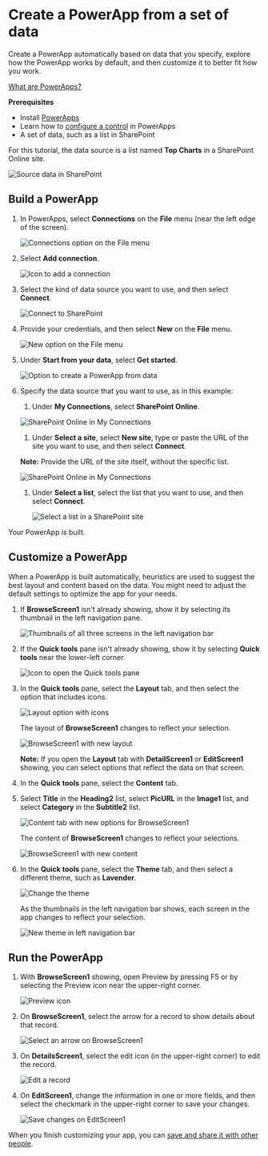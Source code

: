 <properties
	pageTitle="Create a PowerApp from a set of data | Microsoft PowerApps"
	description="Create a PowerApp automatically based on an existing set of data that you specify and then customize the UI to better suit your needs."
	services=""
	suite="powerapps"
	documentationCenter="na"
	authors="AFTOwen"
	manager="dwrede"
	editor=""
	tags=""/>

<tags
   ms.service="powerapps"
   ms.devlang="na"
   ms.topic="get-started-article"
   ms.tgt_pltfrm="na"
   ms.workload="na"
   ms.date="11/21/2015"
   ms.author="anneta"/>

# Create a PowerApp from a set of data
Create a PowerApp automatically based on data that you specify, explore how the PowerApp works by default, and then customize it to better fit how you work.

[What are PowerApps?](http://aka.ms/pamktg)

**Prerequisites**

- Install [PowerApps](http://aka.ms/powerappsinstall)
- Learn how to [configure a control](get-started-test-drive.md#configure-a-control) in PowerApps
- A set of data, such as a list in SharePoint

For this tutorial, the data source is a list named **Top Charts** in a SharePoint Online site.

![Source data in SharePoint](./media/get-started-create-from-data/sharepoint-source.png)

## Build a PowerApp ##

1. In PowerApps, select **Connections** on the **File** menu (near the left edge of the screen).

	![Connections option on the File menu](./media/get-started-create-from-data/file-connections.jpg)

1. Select **Add connection**.

	![Icon to add a connection](./media/get-started-create-from-data/add-connection.png)

1. Select the kind of data source you want to use, and then select **Connect**.

	![Connect to SharePoint](./media/get-started-create-from-data/add-sharepoint.png)

1. Provide your credentials, and then select **New** on the **File** menu.

	![New option on the File menu](./media/get-started-create-from-data/file-new.jpg)

1. Under **Start from your data**, select **Get started**.

	![Option to create a PowerApp from data](./media/get-started-create-from-data/create-from-data.jpg)

1. Specify the data source that you want to use, as in this example:

	1. Under **My Connections**, select **SharePoint Online**.

	![SharePoint Online in My Connections](./media/get-started-create-from-data/my-connections.png)

	1. Under **Select a site**, select **New site**, type or paste the URL of the site you want to use, and then select **Connect**.

	**Note:** Provide the URL of the site itself, without the specific list.

	![SharePoint Online in My Connections](./media/get-started-create-from-data/new-site.png)

	1. Under **Select a list**, select the list that you want to use, and then select **Connect**.

		![Select a list in a SharePoint site](./media/get-started-create-from-data/choose-list.png)

Your PowerApp is built.

## Customize a PowerApp ##
When a PowerApp is built automatically, heuristics are used to suggest the best layout and content based on the data. You might need to adjust the default settings to optimize the app for your needs.

1. If **BrowseScreen1** isn't already showing, show it by selecting its thumbnail in the left navigation pane.

	![Thumbnails of all three screens in the left navigation bar](./media/get-started-create-from-data/browse-thumbnail.png)

1. If the **Quick tools** pane isn't already showing, show it by selecting **Quick tools** near the lower-left corner.

	![Icon to open the Quick tools pane](./media/get-started-create-from-data/open-quick-tools.jpg)

1. In the **Quick tools** pane, select the **Layout** tab, and then select the option that includes icons.

	![Layout option with icons](./media/get-started-create-from-data/choose-layout.png)

	The layout of **BrowseScreen1** changes to reflect your selection.

	![BrowseScreen1 with new layout](./media/get-started-create-from-data/browse-layout.png)

	**Note:** If you open the **Layout** tab with **DetailScreen1** or **EditScreen1** showing, you can select options that reflect the data on that screen.

1. In the **Quick tools** pane, select the **Content** tab.

1. Select **Title** in the **Heading2** list, select **PicURL** in the **Image1** list, and select **Category** in the **Subtitle2** list.

	![Content tab with new options for BrowseScreen1](./media/get-started-create-from-data/choose-content.png)

	The content of **BrowseScreen1** changes to reflect your selections.

	![BrowseScreen1 with new content](./media/get-started-create-from-data/browse-content.png)

1. In the **Quick tools** pane, select the **Theme** tab, and then select a different theme, such as **Lavender**.

	![Change the theme](./media/get-started-create-from-data/choose-theme.png)

	As the thumbnails in the left navigation bar shows, each screen in the app changes to reflect your selection.

	![New theme in left navigation bar](./media/get-started-create-from-data/left-nav-final.png)

## Run the PowerApp ##
1. With **BrowseScreen1** showing, open Preview by pressing F5 or by selecting the Preview icon near the upper-right corner.

	![Preview icon](./media/get-started-create-from-data/open-preview.png)

1. On **BrowseScreen1**, select the arrow for a record to show details about that record.

	![Select an arrow on BrowseScreen1](./media/get-started-create-from-data/select-record.png)

1. On **DetailsScreen1**, select the edit icon (in the upper-right corner) to edit the record.

	![Edit a record](./media/get-started-create-from-data/edit-record.png)

1. On **EditScreen1**, change the information in one or more fields, and then select the checkmark in the upper-right corner to save your changes.

	![Save changes on EditScreen1](./media/get-started-create-from-data/save-changes.png)

When you finish customizing your app, you can [save and share it with other people](get-started-test-drive.md#save-and-share-your-powerapp).
